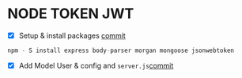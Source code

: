 # NODE TOKEN JWT


* [x] Setup & install packages [commit](cb4de701db2a0a045e4118862fab629d5db4f536)
```js
npm - S install express body-parser morgan mongoose jsonwebtoken
```
* [x] Add Model User & config and `server.js`[commit]()
